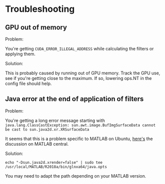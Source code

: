 # Troubleshooting

## GPU out of memory
Problem:

You're getting `CUDA_ERROR_ILLEGAL_ADDRESS` while calculating
the filters or applying them.

Solution:

This is probably caused by running out of GPU memory. Track
the GPU use, see if you're getting close to the maximum. If
so, lowering ops.NT in the config file should help.

## Java error at the end of application of filters
Problem:

You're getting a long error message starting with
`java.lang.ClassCastException: sun.awt.image.BufImgSurfaceData cannot be cast to sun.java2d.xr.XRSurfaceData`

It seems that this is a problem specific to MATLAB on Ubuntu, [here's](https://www.mathworks.com/matlabcentral/answers/373897-external-monitor-throws-java-exception)
the discussion on  MATLAB central.

Solution:

`echo "-Dsun.java2d.xrender=false" | sudo tee /usr/local/MATLAB/R2018a/bin/glnxa64/java.opts`

You may need to adapt the path depending on your MATLAB version.
